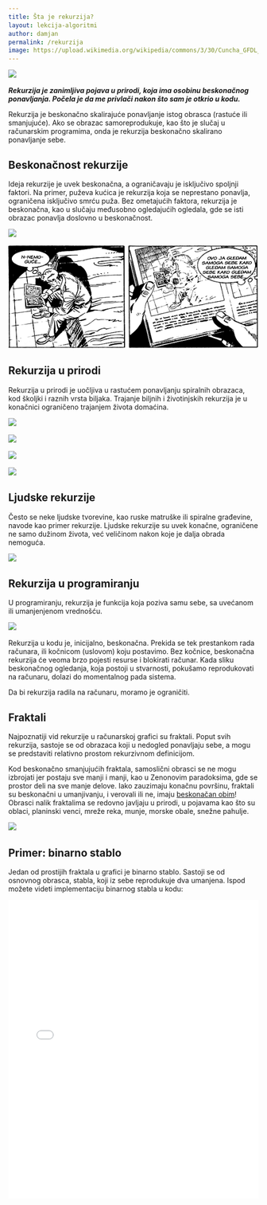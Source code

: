 ```yaml
---
title: Šta je rekurzija?
layout: lekcija-algoritmi
author: damjan
permalink: /rekurzija
image: https://upload.wikimedia.org/wikipedia/commons/3/30/Cuncha_GFDL_Galicia4.jpg
---
```


![]({{page.image}})

***Rekurzija je zanimljiva pojava u prirodi, koja ima osobinu beskonačnog ponavljanja. Počela je da me privlači nakon što sam je otkrio u kodu.***

Rekurzija je beskonačno skalirajuće ponavljanje istog obrasca (rastuće ili smanjujuće). Ako se obrazac samoreprodukuje, kao što je slučaj u računarskim programima, onda je rekurzija beskonačno skalirano ponavljanje sebe.

## Beskonačnost rekurzije

Ideja rekurzije je uvek beskonačna, a ograničavaju je isključivo spoljnji faktori. Na primer, puževa kućica je rekurzija koja se neprestano ponavlja, ograničena isključivo smrću puža. Bez ometajućih faktora, rekurzija je beskonačna, kao u slučaju međusobno ogledajućih ogledala, gde se isti obrazac ponavlja doslovno u beskonačnost.

![](//68.media.tumblr.com/59f43c03ca0e9ede45b8b71f79b44268/tumblr_inline_ntx0langcg1r1aqjj_1280.jpg)

![](/images/fore/rekurzija-strip.png)

## Rekurzija u prirodi

Rekurzija u prirodi je uočljiva u rastućem ponavljanju spiralnih obrazaca, kod školjki i raznih vrsta biljaka. Trajanje biljnih i životinjskih rekurzija je u konačnici ograničeno trajanjem života domaćina.

![](//spacecollective.org/userdata/zdP3mVy7/_cimg/1197601200.jpg)

![](https://s3-us-west-2.amazonaws.com/sfmomaopenspace/wp-content/uploads/2011/07/seashells2.jpg)

![](https://upload.wikimedia.org/wikipedia/commons/c/c4/Aloe_polyphylla_spiral.jpg)

![](https://s-media-cache-ak0.pinimg.com/564x/88/86/e1/8886e11fcba6c5be0801609f397e4068.jpg)

## Ljudske rekurzije

Često se neke ljudske tvorevine, kao ruske matruške ili spiralne građevine, navode kao primer rekurzije. Ljudske rekurzije su uvek konačne, ograničene ne samo dužinom života, već veličinom nakon koje je dalja obrada nemoguća.

![](https://qph.ec.quoracdn.net/main-qimg-4742a03d87ef68cbb642d6798f588a66-c)

## Rekurzija u programiranju

U programiranju, rekurzija je funkcija koja poziva samu sebe, sa uvećanom ili umanjenjenom vrednošću.

![](https://upload.wikimedia.org/wikipedia/commons/8/8a/RecursiveFunction1_execution.png)

Rekurzija u kodu je, inicijalno, beskonačna. Prekida se tek prestankom rada računara, ili kočnicom (uslovom) koju postavimo. Bez kočnice, beskonačna rekurzija će veoma brzo pojesti resurse i blokirati računar. Kada sliku beskonačnog ogledanja, koja postoji u stvarnosti, pokušamo reprodukovati na računaru, dolazi do momentalnog pada sistema.

Da bi rekurzija radila na računaru, moramo je ograničiti.

## Fraktali

Najpoznatiji vid rekurzije u računarskoj grafici su fraktali. Poput svih rekurzija, sastoje se od obrazaca koji u nedogled ponavljaju sebe, a mogu se predstaviti relativno prostom rekurzivnom definicijom.

Kod beskonačno smanjujućih fraktala, samoslični obrasci se ne mogu izbrojati jer postaju sve manji i manji, kao u Zenonovim paradoksima, gde se prostor deli na sve manje delove. Iako zauzimaju konačnu površinu, fraktali su beskonačni u umanjivanju, i verovali ili ne, imaju [beskonačan obim](https://youtu.be/azBNsPa1WC4)! Obrasci nalik fraktalima se redovno javljaju u prirodi, u pojavama kao što su oblaci, planinski venci, mreže reka, munje, morske obale, snežne pahulje.

![](https://upload.wikimedia.org/wikipedia/commons/a/a4/Mandelbrot_sequence_new.gif)

## Primer: binarno stablo

Jedan od prostijih fraktala u grafici je binarno stablo. Sastoji se od osnovnog obrasca, stabla, koji iz sebe reprodukuje dva umanjena. Ispod možete videti implementaciju binarnog stabla u kodu:

<iframe width="100%" height="600" src="//jsfiddle.net/mudroljub/x1bzmq7s/embedded/js,result/" allowpaymentrequest allowfullscreen="allowfullscreen" frameborder="0"></iframe>
